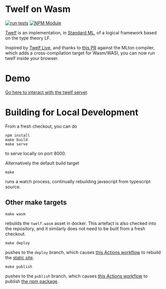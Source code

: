 Twelf on Wasm
=============
[![run tests](https://github.com/jcreedcmu/twelf-wasm/actions/workflows/run-tests.yml/badge.svg?branch=main)](https://github.com/jcreedcmu/twelf-wasm/actions/workflows/run-tests.yml)
[![NPM Module](https://img.shields.io/npm/v/twelf-wasm.svg)](https://www.npmjs.com/package/twelf-wasm)

[Twelf](http://twelf.org/wiki/Main_Page) is an implementation, in
[Standard ML](https://en.wikipedia.org/wiki/Standard_ML), of a logical
framework based on the type theory LF.

Inspired by [Twelf Live](https://twelf-live.onrender.com), and thanks
to [this PR](https://github.com/MLton/mlton/pull/550) against the
MLton compiler, which adds a cross-compilation target for Wasm/WASI,
you can now run twelf inside your browser.

Demo
====

[Go here to interact with the twelf server](https://jcreedcmu.github.io/twelf-wasm).

Building for Local Development
==============================

From a fresh checkout, you can do
```shell
npm install
make build
make serve
```
to serve locally on port 8000.

Alternatively the default build target
```
make
```
runs a watch process, continually rebuilding javascript from typescript source.

Other make targets
------------------
```shell
make wasm
```
rebuilds the `twelf.wasm` asset in docker. This artefact is also checked into the repository,
and it similarly does not need to be built from a fresh checkout.

```shell
make deploy
```
pushes to the `deploy` branch, which causes [this Actions workflow](.github/workflows/static.yml) to rebuild the [static site](https://jcreedcmu.github.io/twelf-wasm).

```shell
make publish
```
pushes to the `publish` branch, which causes [this Actions workflow](.github/workflows/publish.yml) to publish [the npm package](https://www.npmjs.com/package/twelf-wasm).
